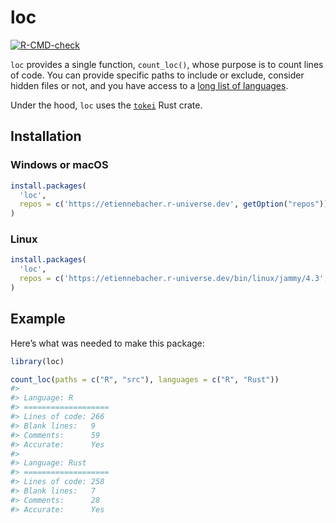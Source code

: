 
<!-- README.md is generated from README.Rmd. Please edit that file -->

# loc

<!-- badges: start -->

[![R-CMD-check](https://github.com/etiennebacher/loc/actions/workflows/R-CMD-check.yaml/badge.svg)](https://github.com/etiennebacher/loc/actions/workflows/R-CMD-check.yaml)
<!-- badges: end -->

`loc` provides a single function, `count_loc()`, whose purpose is to
count lines of code. You can provide specific paths to include or
exclude, consider hidden files or not, and you have access to a [long
list of
languages](https://github.com/XAMPPRocky/tokei?tab=readme-ov-file#supported-languages).

Under the hood, `loc` uses the
[`tokei`](https://github.com/XAMPPRocky/tokei) Rust crate.

## Installation

### Windows or macOS

``` r
install.packages(
  'loc', 
  repos = c('https://etiennebacher.r-universe.dev', getOption("repos"))
)
```

### Linux

``` r
install.packages(
  'loc', 
  repos = c('https://etiennebacher.r-universe.dev/bin/linux/jammy/4.3', getOption("repos"))
)
```

## Example

Here’s what was needed to make this package:

``` r
library(loc)

count_loc(paths = c("R", "src"), languages = c("R", "Rust"))
#> 
#> Language: R 
#> ===================
#> Lines of code: 266 
#> Blank lines:   9 
#> Comments:      59 
#> Accurate:      Yes
#> 
#> Language: Rust 
#> ===================
#> Lines of code: 258 
#> Blank lines:   7 
#> Comments:      28 
#> Accurate:      Yes
```
